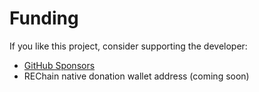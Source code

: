 
# Funding

If you like this project, consider supporting the developer:

- [GitHub Sponsors](https://github.com/sponsors/sorydima)
- REChain native donation wallet address (coming soon)
